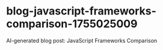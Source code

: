 # blog-javascript-frameworks-comparison-1755025009
AI-generated blog post: JavaScript Frameworks Comparison
